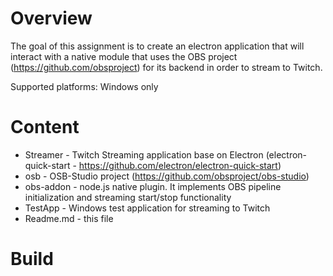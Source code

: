 # Overview

The goal of this assignment is to create an electron application that will interact with a native
module that uses the OBS project (https://github.com/obsproject) for its backend in order to
stream to Twitch.

Supported platforms: Windows only

# Content
- Streamer - Twitch Streaming application base on Electron (electron-quick-start - https://github.com/electron/electron-quick-start)
- osb - OSB-Studio project (https://github.com/obsproject/obs-studio)
- obs-addon - node.js native plugin. It implements OBS pipeline initialization and streaming start/stop functionality
- TestApp - Windows test application for streaming to Twitch
- Readme.md - this file

# Build
